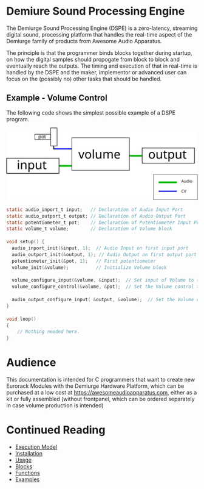 # Demiure Sound Processing Engine

The Demiurge Sound Processing Engine (DSPE) is a zero-latency, streaming digital 
sound, processing platform that handles the real-time aspect of the Demiurge
family of products from Awesome Audio Apparatus.

The principle is that the programmer binds blocks together during startup,
on how the digital samples should propogate from block to block and eventually
reach the outputs. The timing and execution of that in real-time is handled
by the DSPE and the maker, implementor or advanced user can focus on the
(possibly no) other tasks that should be handled.

## Example - Volume Control
The following code shows the simplest possible example of a DSPE program. 

![Visual of Block model](docs/blocks-principle.svg)

```C
static audio_inport_t input;   // Declaration of Audio Input Port
static audio_outport_t output; // Declaration of Audio Output Port
static potentiometer_t pot;    // Declaration of Potentiometer Input Port
static volume_t volume;        // Declaration of Volume block

void setup() {
  audio_inport_init(&input, 1);  // Audio Input on first input port
  audio_outport_init(&output, 1); // Audio Output on first output port
  potentiometer_init(&pot, 1);   // First potentiometer
  volume_init(&volume);          // Initialize Volume block
  
  volume_configure_input(&volume, &input);  // Set input of Volume to the Input Port.
  volume_configure_control(&volume, &pot);  // Set the Volume control to the Potentiometer
  
  audio_output_configure_input( &output, &volume);  // Set the Volume output to the Audio Output port
}

void loop()
{
    // Nothing needed here.
}
```

# Audience
This documentation is intended for C programmers that want to create new
Eurorack Modules with the Demiurge Hardware Platform, which can be purchased
at a low cost at https://awesomeaudioapparatus.com, either as a kit or
fully assembled (without frontpanel, which can be ordered separately in
case volume production is intended)

# Continued Reading
   * [Execution Model](docs/model.md)
   * [Installation](docs/installation.md)
   * [Usage](docs/usage.md)
   * [Blocks](docs/blocks.md)
   * [Functions](docs/functions.md)
   * [Examples](docs/examples.md)